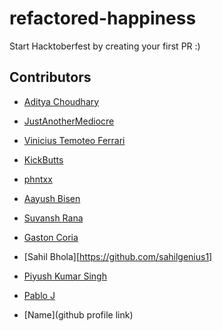 # refactored-happiness

Start Hacktoberfest by creating your first PR :)

## Contributors

- [Aditya Choudhary](https://github.com/adich23)

- [JustAnotherMediocre](https://github.com/21RachitShukla)

- [Vinicius Temoteo Ferrari](https://github.com/vtferrari)

- [KickButts](https://github.com/kickbutts)

- [phntxx](https://github.com/phntxx)

- [Aayush Bisen](https://github.com/aayushbisen)

- [Suvansh Rana](https://github.com/Sherlock2000)

- [Gaston Coria](https://github.com/gcoria)

- [Sahil Bhola][https://github.com/sahilgenius1]

- [Piyush Kumar Singh](https://github.com/piyushkumarsingh)

- [Pablo J](https://github.com/pablo0910)

- [Name](github profile link)
